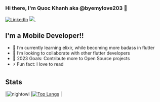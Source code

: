 ### Hi there, I'm Quoc Khanh aka @byemylove203 👋 


[![LinkedIn](https://img.shields.io/website?label=LinkedIn&style=for-the-badge&url=https%3A%2F%2Fjahswill-dev.web.app)](https://www.linkedin.com/in/quoc-khanh-0343a9259/)
<a href="mailto:quockhanhtn01@@gmail.com" target="_blank">
  <img src="https://img.shields.io/badge/email-%23D14836.svg?&style=for-the-badge&logo=gmail&logoColor=white" />
</a>&nbsp;&nbsp;


## I'm a Mobile Developer!!

- 🌱 I’m currently learning elixir, while becoming more badass in flutter 
- 👯 I’m looking to collaborate with other flutter developers
- 🥅 2023 Goals: Contribute more to Open Source projects
- ⚡ Fun fact: I love to read


## Stats


|![nightowl][nightowl]
|[![Top Langs](https://github-readme-stats.vercel.app/api/top-langs/?username=byemylove203&count_private=true&layout=compact&theme=nightowl&hide=html,jupyter%20notebook&langs_count=7)](https://github.com/anuraghazra/github-readme-stats)
|


[website]: https://jahswill-dev.web.app/
[article]: https://jasper-dev.hashnode.dev/drawing-bezier-curves-and-splines-with-custompaint-flutter


[nightowl]: https://github-readme-stats.vercel.app/api?username=byemylove203&count_private=true&show_icons=true&hide=contribs,prs&cache_seconds=86400&theme=nightowl
